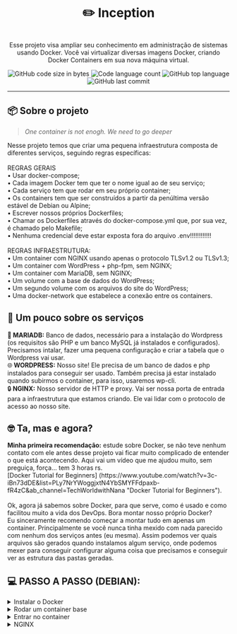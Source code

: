 <h1 align="center">
	✏️ Inception
</h1>

<p align="center"><br>
Esse projeto visa ampliar seu conhecimento em administração de sistemas usando Docker.
Você vai virtualizar diversas imagens Docker, criando Docker Containers em sua nova máquina virtual.<br>
</p>

<p align="center">
	<img alt="GitHub code size in bytes" src="https://img.shields.io/github/languages/code-size/rafaelabdm/Inception?color=lightblue" />
	<img alt="Code language count" src="https://img.shields.io/github/languages/count/rafaelabdm/Inception?color=yellow" />
	<img alt="GitHub top language" src="https://img.shields.io/github/languages/top/rafaelabdm/Inception?color=blue" />
	<img alt="GitHub last commit" src="https://img.shields.io/github/last-commit/rafaelabdm/Inception?color=green" />
</p>

---

<h2>📦 Sobre o projeto</h2>

> _One container is not enogh. We need to go deeper_
<p>
Nesse projeto temos que criar uma pequena infraestrutura composta de diferentes serviços, seguindo regras específicas:<br><br>
REGRAS GERAIS<br>
  • Usar docker-compose;<br>
  • Cada imagem Docker tem que ter o nome igual ao de seu serviço;<br>
  • Cada serviço tem que rodar em seu próprio container;<br>
  • Os containers tem que ser construídos a partir da penúltima versão estável de Debian ou Alpine;<br>
  • Escrever nossos próprios Dockerfiles;<br>
  • Chamar os Dockerfiles através do docker-compose.yml que, por sua vez, é chamado pelo Makefile;<br>
  • Nenhuma credencial deve estar exposta fora do arquivo .env!!!!!!!!!!!!<br>
  <br>
REGRAS INFRAESTRUTURA:<br>
  • Um container com NGINX usando apenas o protocolo TLSv1.2 ou TLSv1.3;<br>
  • Um container com WordPress + php-fpm, sem NGINX;<br>
  • Um container com MariaDB, sem NGINX;<br>
  • Um volume com a base de dados do WordPress;<br>
  • Um segundo volume com os arquivos do site do WordPress;<br>
  • Uma docker-network que estabelece a conexão entre os containers.<br>

</p>

<h2>🔨 Um pouco sobre os serviços</h2>

<p>
💾<b> MARIADB:</b> Banco de dados, necessário para a instalação do Wordpress (os requisitos são PHP e um banco MySQL já instalados e configurados). Precisamos intalar, 
fazer uma pequena configuração e criar a tabela que o Wordpress vai usar.<br>
🌐<b> WORDPRESS:</b> Nosso site! Ele precisa de um banco de dados e php instalados para conseguir ser usado. Também precisa já estar instalado quando subirmos o container, 
para isso, usaremos wp-cli.<br>
🔒<b> NGINX:</b> Nosso servidor de HTTP e proxy. Vai ser nossa porta de entrada para a infraestrutura que estamos criando. Ele vai lidar com o protocolo de acesso ao nosso site. <br>
</p>

<h2>🤓 Ta, mas e agora? </h2>
<p>
<b>Minha primeira recomendação:</b> estude sobre Docker, se não teve nenhum contato com ele antes desse projeto vai ficar muito complicado de entender o que está acontecendo. Aqui vai um 
vídeo que me ajudou muito, sem preguiça, força... tem 3 horas rs. <br>
[Docker Tutorial for Beginners] (https://www.youtube.com/watch?v=3c-iBn73dDE&list=PLy7NrYWoggjxtN4YbSMYFFdpaxb-fR4zC&ab_channel=TechWorldwithNana "Docker Tutorial for Beginners").
<br><br>
Ok, agora já sabemos sobre Docker, para que serve, como é usado e como facilitou muito a vida dos DevOps. Bora montar nosso próprio Docker?<br>
Eu sinceramente recomendo começar a montar tudo em apenas um container. Principalmente se você nunca tinha mexido com nada parecido com nenhum dos serviços antes (eu mesma). 
Assim podemos ver quais arquivos são gerados quando instalamos algum serviço, onde podemos mexer para conseguir configurar alguma coisa que precisamos e conseguir ver as 
estrutura das pastas geradas.<br>
</p>

<h2>💻 PASSO A PASSO (DEBIAN):</h2>
<details><summary>Instalar o Docker</summary>
	Esse passo é pra quem vai fazer o projeto na máquina local! Na VM da 42 já tem docker instalado :)<br>
	[siga os passos da documentação para o seu sistema operacional] (https://docs.docker.com/engine/install/)
</details>
<details><summary>Rodar um container base</summary>
	<TT> docker run --name mycontainer -p443:443 -p80:80 -dt debian:oldstable </TT>;<br>
	Isso vai procurar a imagem "debian:oldstable" do DockerHub, baixar e subir um container com Debian rodando e com as portas 
	443 e 80 expostas pra nossa máquina local para podermos testar.
</details>
<details><summary>Entrar no container</summary>
	 <TT> docker exec -it mycontainer /bin/bash </TT>;<br>
	Agora você está dentro do container. Qualquer alteração e instalação será feita no container e não na sua máquina local.
</details>
<details><summary>NGINX</summary>
	Dentro do container, vamos instalar o primeiro serviço, NGINX.<br>
	<b>Porquê?</b><br>
		- Por que é o único que conseguimos ver funcionando de forma muito simples e sem precisar de nenhum requisito anterior. 
		O Wordpress também é facil de visualizar, mas pracisa do MariaDB instalado.
</details>
 




